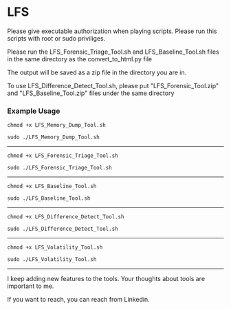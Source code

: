 # LFS


Please give executable authorization when playing scripts. Please run this scripts with root or sudo priviliges.


Please run the LFS_Forensic_Triage_Tool.sh and LFS_Baseline_Tool.sh files in the same directory as the convert_to_html.py file


The output will be saved as a zip file in the directory you are in.


To use LFS_Difference_Detect_Tool.sh, please put "LFS_Forensic_Tool.zip" and "LFS_Baseline_Tool.zip" files under the same directory


### Example Usage



`chmod +x LFS_Memory_Dump_Tool.sh`


`sudo ./LFS_Memory_Dump_Tool.sh`


----------------------------------------------------------

`chmod +x LFS_Forensic_Triage_Tool.sh`


`sudo ./LFS_Forensic_Triage_Tool.sh`


----------------------------------------------------------

`chmod +x LFS_Baseline_Tool.sh`


`sudo ./LFS_Baseline_Tool.sh`


----------------------------------------------------------

`chmod +x LFS_Difference_Detect_Tool.sh`


`sudo ./LFS_Difference_Detect_Tool.sh`


----------------------------------------------------------


`chmod +x LFS_Volatility_Tool.sh`


`sudo ./LFS_Volatility_Tool.sh`


----------------------------------------------------------
I keep adding new features to the tools. Your thoughts about tools are important to me. 

If you want to reach, you can reach from Linkedin.




